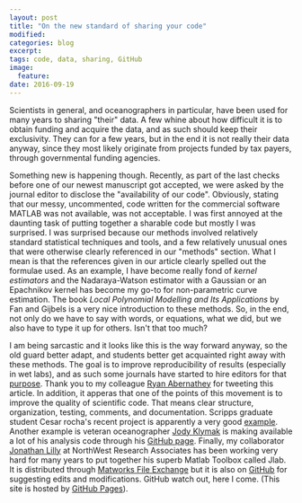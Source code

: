 ```yaml
---
layout: post
title: "On the new standard of sharing your code"
modified:
categories: blog
excerpt:
tags: code, data, sharing, GitHub
image:
  feature:
date: 2016-09-19
---
```


Scientists in general, and oceanographers in particular, have been used for many years to sharing "their" data. A few whine about how difficult it is to obtain funding and acquire the data, and as such should keep their exclusivity. They can for a few years, but in the end it is not really their data anyway, since they most likely originate from projects funded by tax payers, through governmental funding agencies.

Something new is happening though. Recently, as part of the last checks before one of our newest manuscript got accepted, we were asked by the journal editor to disclose the "availability of our code". Obviously, stating that our messy, uncommented, code written for the commercial software MATLAB was not available, was not acceptable. I was first annoyed at the daunting task of putting together a sharable code but mostly I was surprised. I was surprised because our methods involved relatively standard statistical techniques and tools, and a few relatively unusual ones that were otherwise clearly referenced in our "methods" section. What I mean is that the references given in our article clearly spelled out the formulae used. As an example, I have become really fond of *kernel estimators* and the Nadaraya-Watson estimator with a Gaussian or an Epachnikov kernel has become my go-to for non-parametric curve estimation. The book *Local Polynomial Modelling and Its Applications* by Fan and Gijbels is a very nice introduction to these methods. So, in the end, not only do we have to say with words, or equations, what we did, but we also have to type it up for others. Isn't that too much?

I am being sarcastic and it looks like this is the way forward anyway, so the old guard better adapt, and students better get acquainted right away with these methods. The goal is to improve reproducibility of results (especially in wet labs), and as such some journals have started to hire editors for that [purpose](http://www.nature.com/news/why-scientists-must-share-their-research-code-1.20504). Thank you to my colleague [Ryan Abernathey](http://ryan.actualscience.net) for tweeting this article. In addition, it apperas that
one of the  points of this movement is to improve the quality of scientific code. That means clear structure, organization, testing, comments, and documentation.
Scripps graduate student Cesar rocha's recent project is apparently a very good [example](https://github.com/crocha700/UpperOceanSeasonality). Another example is veteran oceanographer [Jody Klymak](http://web.uvic.ca/~jklymak) is making available a lot of his analysis code through his [GitHub page](https://github.com/jklymak?tab=repositories). Finally, my collaborator [Jonathan Lilly](http://www.jmlilly.net) at NorthWest Research Associates has been working very hard for many years to put together his superb Matlab Toolbox called Jlab. It is distributed through [Matworks File Exchange](http://www.mathworks.com/matlabcentral/fileexchange/52885-jlab--a-matlab-toolbox-for-data-analysis?requestedDomain=www.mathworks.com) but it is also on [GitHub](https://github.com/jonathanlilly/jLab) for suggesting edits and modifications. GitHub watch out, here I come. (This site is hosted by [GitHub Pages](https://pages.github.com)).  
